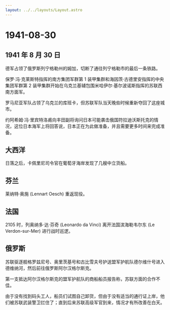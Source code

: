 ```yaml
---
layout: ../../layouts/Layout.astro
---
```


# 1941-08-30

## 1941 年 8 月 30 日

德军占领了俄罗斯列宁格勒州的姆加，切断了通往列宁格勒市的最后一条铁路。

保罗·冯·克莱斯特指挥的南方集团军群第 1
装甲集群和海因茨·古德里安指挥的中央集团军群第 2
装甲集群开始在乌克兰基辅包围米哈伊尔·基尔波诺斯指挥的苏联西南方面军。

罗马尼亚军队占领了乌克兰的库班卡，但苏联军队当天晚些时候重新夺回了这座城市。

约阿希姆·冯·里宾特洛甫向丰田副将询问日本可能袭击俄国符拉迪沃斯托克的情况，这位日本海军上将回答说，日本正在为此做准备，并且需要更多时间来完成准备。

## 大西洋

日落之后，卡佩里尼司令官在葡萄牙海岸发现了几艘中立货船。

## 芬兰

莱纳特·奥施 (Lennart Oesch) 重返现役。

## 法国

2105 时，列奥纳多·达·芬奇 (Leonardo da Vinci) 离开法国滨海勒韦尔东 (Le
Verdon-sur-Mer) 进行战时巡逻。

## 俄罗斯

苏联驱逐舰格罗兹尼号、奥里茨基号和古比雪夫号护送盟军护航队德尔维什号进入德维纳河，然后前往俄罗斯阿尔汉格尔斯克。

第一支抵达阿尔汉格尔斯克的盟军护航队的商船船员报告称，苏联方面的合作不佳。

由于没有找到码头工人，船员们试图自己卸货，但由于没有适当的通行证上岸，他们被苏联武装警卫拦住了；直到后来苏联高级军官到来，情况才有所改善在白天。